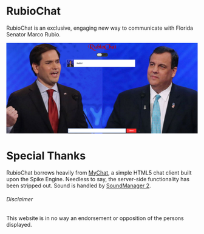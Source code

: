# RubioChat

RubioChat is an exclusive, engaging new way to communicate with Florida Senator Marco Rubio. 

![img](img/rubiochat.png)

# Special Thanks

RubioChat borrows heavily from [MyChat], a simple HTML5 chat client built upon the Spike Engine. Needless to say, the server-side functionality has been stripped out. Sound is handled by [SoundManager 2].


###### Disclaimer

This website is in no way an endorsement or opposition of the persons displayed.


[//]: # (These are reference links used in the body of this note and get stripped out when the markdown processor does its job. There is no need to format nicely because it shouldn't be seen. Thanks SO - http://stackoverflow.com/questions/4823468/store-comments-in-markdown-syntax)


   [MyChat]: <http://www.spike-engine.com/samples/html5-chat>
   [SoundManager 2]: <http://www.schillmania.com/projects/soundmanager2/>
